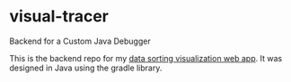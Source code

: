 # visual-tracer
Backend for a Custom Java Debugger

This is the backend repo for my [data sorting visualization web app](https://visual-tracer-ag.herokuapp.com/). It was designed in Java using the gradle library. 
